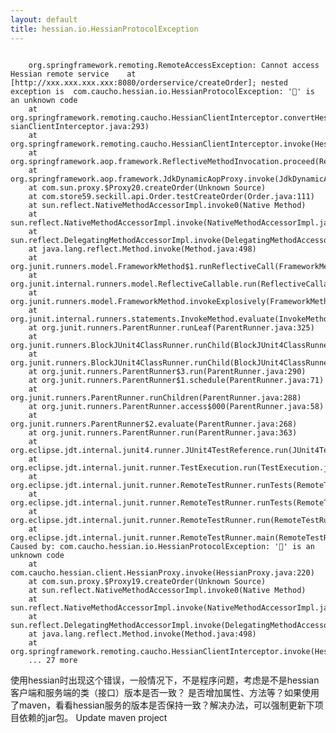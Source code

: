```yaml
---
layout: default
title: hessian.io.HessianProtocolException
---
```

<pre><code>
	org.springframework.remoting.RemoteAccessException: Cannot access Hessian remote service 	at [http://xxx.xxx.xxx.xxx:8080/orderservice/createOrder]; nested exception is 	com.caucho.hessian.io.HessianProtocolException: '￿' is an unknown code
	at  org.springframework.remoting.caucho.HessianClientInterceptor.convertHessianAccessException(Hes 	sianClientInterceptor.java:293)
	at 			org.springframework.remoting.caucho.HessianClientInterceptor.invoke(HessianClientInterceptor.java:261)
	at 	org.springframework.aop.framework.ReflectiveMethodInvocation.proceed(ReflectiveMethodInvocation.java:179)
	at org.springframework.aop.framework.JdkDynamicAopProxy.invoke(JdkDynamicAopProxy.java:207)
	at com.sun.proxy.$Proxy20.createOrder(Unknown Source)
	at com.store59.seckill.api.Order.testCreateOrder(Order.java:111)
	at sun.reflect.NativeMethodAccessorImpl.invoke0(Native Method)
	at sun.reflect.NativeMethodAccessorImpl.invoke(NativeMethodAccessorImpl.java:62)
	at sun.reflect.DelegatingMethodAccessorImpl.invoke(DelegatingMethodAccessorImpl.java:43)
	at java.lang.reflect.Method.invoke(Method.java:498)
	at org.junit.runners.model.FrameworkMethod$1.runReflectiveCall(FrameworkMethod.java:50)
	at org.junit.internal.runners.model.ReflectiveCallable.run(ReflectiveCallable.java:12)
	at org.junit.runners.model.FrameworkMethod.invokeExplosively(FrameworkMethod.java:47)
	at org.junit.internal.runners.statements.InvokeMethod.evaluate(InvokeMethod.java:17)
	at org.junit.runners.ParentRunner.runLeaf(ParentRunner.java:325)
	at org.junit.runners.BlockJUnit4ClassRunner.runChild(BlockJUnit4ClassRunner.java:78)
	at org.junit.runners.BlockJUnit4ClassRunner.runChild(BlockJUnit4ClassRunner.java:57)
	at org.junit.runners.ParentRunner$3.run(ParentRunner.java:290)
	at org.junit.runners.ParentRunner$1.schedule(ParentRunner.java:71)
	at org.junit.runners.ParentRunner.runChildren(ParentRunner.java:288)
	at org.junit.runners.ParentRunner.access$000(ParentRunner.java:58)
	at org.junit.runners.ParentRunner$2.evaluate(ParentRunner.java:268)
	at org.junit.runners.ParentRunner.run(ParentRunner.java:363)
	at org.eclipse.jdt.internal.junit4.runner.JUnit4TestReference.run(JUnit4TestReference.java:86)
	at org.eclipse.jdt.internal.junit.runner.TestExecution.run(TestExecution.java:38)
	at org.eclipse.jdt.internal.junit.runner.RemoteTestRunner.runTests(RemoteTestRunner.java:459)
	at org.eclipse.jdt.internal.junit.runner.RemoteTestRunner.runTests(RemoteTestRunner.java:675)
	at org.eclipse.jdt.internal.junit.runner.RemoteTestRunner.run(RemoteTestRunner.java:382)
	at org.eclipse.jdt.internal.junit.runner.RemoteTestRunner.main(RemoteTestRunner.java:192)
Caused by: com.caucho.hessian.io.HessianProtocolException: '￿' is an unknown code
	at com.caucho.hessian.client.HessianProxy.invoke(HessianProxy.java:220)
	at com.sun.proxy.$Proxy19.createOrder(Unknown Source)
	at sun.reflect.NativeMethodAccessorImpl.invoke0(Native Method)
	at sun.reflect.NativeMethodAccessorImpl.invoke(NativeMethodAccessorImpl.java:62)
	at sun.reflect.DelegatingMethodAccessorImpl.invoke(DelegatingMethodAccessorImpl.java:43)
	at java.lang.reflect.Method.invoke(Method.java:498)
	at 	org.springframework.remoting.caucho.HessianClientInterceptor.invoke(HessianClientInterceptor.java:248)
	... 27 more
</pre></code>
使用hessian时出现这个错误，一般情况下，不是程序问题，考虑是不是hessian客户端和服务端的类（接口）版本是否一致？
是否增加属性、方法等？如果使用了maven，看看hessian服务的版本是否保持一致？解决办法，可以强制更新下项目依赖的jar包。 Update maven project